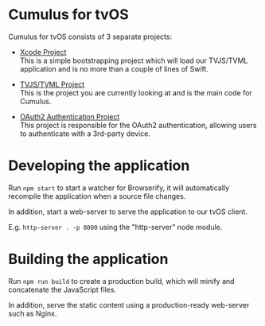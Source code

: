 # Cumulus for tvOS

Cumulus for tvOS consists of 3 separate projects:

- [Xcode Project](https://github.com/MichielDeMey/cumulus-tv-xcode)  
  This is a simple bootstrapping project which will load our TVJS/TVML application and is no more than a couple of lines of Swift.

- [TVJS/TVML Project](https://github.com/MichielDeMey/cumulus-tv)  
  This is the project you are currently looking at and is the main code for Cumulus.
  
- [OAuth2 Authentication Project](https://github.com/MichielDeMey/tvos-oauth-flow)  
  This project is responsible for the OAuth2 authentication, allowing users to authenticate with a 3rd-party device.
   
# Developing the application
Run `npm start` to start a watcher for Browserify, it will automatically recompile the application when a source file changes.

In addition, start a web-server to serve the application to our tvOS client.

E.g. `http-server . -p 8000` using the "http-server" node module.

# Building the application
Run `npm run build` to create a production build, which will minify and concatenate the JavaScript files.

In addition, serve the static content using a production-ready web-server such as Nginx.
